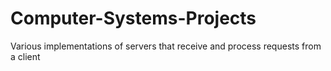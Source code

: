 # Computer-Systems-Projects
Various implementations of servers that receive and process requests from a client
